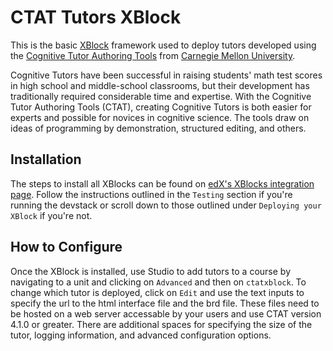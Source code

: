 # CTAT Tutors XBlock

This is the basic [XBlock](https://github.com/edx/XBlock) framework
used to deploy tutors developed using the
[Cognitive Tutor Authoring Tools](http://ctat.pact.cs.cmu.edu)
from [Carnegie Mellon University](http://www.cmu.edu/).

Cognitive Tutors have been successful in raising students' math test
scores in high school and middle-school classrooms, but their
development has traditionally required considerable time and
expertise. With the Cognitive Tutor Authoring Tools (CTAT), creating
Cognitive Tutors is both easier for experts and possible for novices
in cognitive science. The tools draw on ideas of programming by
demonstration, structured editing, and others.

## Installation

The steps to install all XBlocks can be found on
[edX's XBlocks integration page](https://github.com/edx/edx-documentation/blob/master/en_us/developers/source/extending_platform/xblocks.rst#testing).
Follow the instructions outlined in the `Testing` section if you're running
the devstack or scroll down to those outlined under
`Deploying your XBlock` if you're not.

## How to Configure

Once the XBlock is installed, use Studio to add tutors to a course by
navigating to a unit and clicking on `Advanced` and then on
`ctatxblock`. To change which tutor is deployed, click on `Edit` and
use the text inputs to specify the url to the html interface file and the brd
file.  These files need to be hosted on a web server accessable by your users and
use CTAT version 4.1.0 or greater.
There are additional spaces for specifying the size of the
tutor, logging information, and advanced configuration options.
